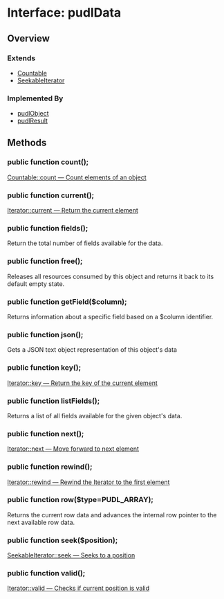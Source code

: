 # Interface: pudlData

## Overview

### Extends
* [Countable](http://php.net/manual/en/class.countable.php)
* [SeekableIterator](http://php.net/manual/en/class.seekableiterator.php)

### Implemented By
* [pudlObject](../pudlObject)
* [pudlResult](../pudlResult.md)

## Methods

### public function count();
[Countable::count — Count elements of an object](http://php.net/manual/en/countable.count.php)

### public function current();
[Iterator::current — Return the current element](http://php.net/manual/en/iterator.current.php)

### public function fields();
Return the total number of fields available for the data.

### public function free();
Releases all resources consumed by this object and returns it back to its default empty state.

### public function getField($column);
Returns information about a specific field based on a $column identifier.

### public function json();
Gets a JSON text object representation of this object's data

### public function key();
[Iterator::key — Return the key of the current element](http://php.net/manual/en/iterator.key.php)

### public function listFields();
Returns a list of all fields available for the given object's data.

### public function next();
[Iterator::next — Move forward to next element](http://php.net/manual/en/iterator.next.php)

### public function rewind();
[Iterator::rewind — Rewind the Iterator to the first element](http://php.net/manual/en/iterator.rewind.php)

### public function row($type=PUDL_ARRAY);
Returns the current row data and advances the internal row pointer to the next available row data.

### public function seek($position);
[SeekableIterator::seek — Seeks to a position](http://php.net/manual/en/seekableiterator.seek.php)

### public function valid();
[Iterator::valid — Checks if current position is valid](http://php.net/manual/en/iterator.valid.php)